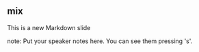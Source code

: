 ##  mix

This is a new Markdown slide

note:
    Put your speaker notes here.
    You can see them pressing 's'.
